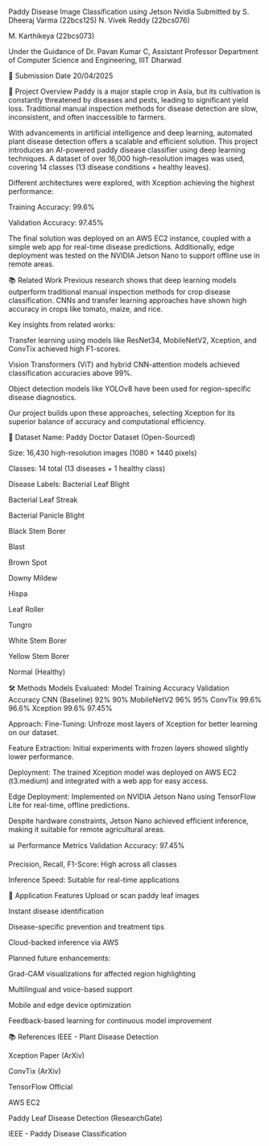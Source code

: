 Paddy Disease Image Classification using Jetson Nvidia
Submitted by
S. Dheeraj Varma (22bcs125)
N. Vivek Reddy (22bcs076)

M. Karthikeya (22bcs073)

Under the Guidance of
Dr. Pavan Kumar C, Assistant Professor
Department of Computer Science and Engineering, IIIT Dharwad

📅 Submission Date
20/04/2025

📖 Project Overview
Paddy is a major staple crop in Asia, but its cultivation is constantly threatened by diseases and pests, leading to significant yield loss. Traditional manual inspection methods for disease detection are slow, inconsistent, and often inaccessible to farmers.

With advancements in artificial intelligence and deep learning, automated plant disease detection offers a scalable and efficient solution. This project introduces an AI-powered paddy disease classifier using deep learning techniques. A dataset of over 16,000 high-resolution images was used, covering 14 classes (13 disease conditions + healthy leaves).

Different architectures were explored, with Xception achieving the highest performance:

Training Accuracy: 99.6%

Validation Accuracy: 97.45%

The final solution was deployed on an AWS EC2 instance, coupled with a simple web app for real-time disease predictions. Additionally, edge deployment was tested on the NVIDIA Jetson Nano to support offline use in remote areas.

📚 Related Work
Previous research shows that deep learning models outperform traditional manual inspection methods for crop disease classification. CNNs and transfer learning approaches have shown high accuracy in crops like tomato, maize, and rice.

Key insights from related works:

Transfer learning using models like ResNet34, MobileNetV2, Xception, and ConvTix achieved high F1-scores.

Vision Transformers (ViT) and hybrid CNN-attention models achieved classification accuracies above 99%.

Object detection models like YOLOv8 have been used for region-specific disease diagnostics.

Our project builds upon these approaches, selecting Xception for its superior balance of accuracy and computational efficiency.

📂 Dataset
Name: Paddy Doctor Dataset (Open-Sourced)

Size: 16,430 high-resolution images (1080 × 1440 pixels)

Classes: 14 total (13 diseases + 1 healthy class)

Disease Labels:
Bacterial Leaf Blight

Bacterial Leaf Streak

Bacterial Panicle Blight

Black Stem Borer

Blast

Brown Spot

Downy Mildew

Hispa

Leaf Roller

Tungro

White Stem Borer

Yellow Stem Borer

Normal (Healthy)

🛠️ Methods
Models Evaluated:
Model	Training Accuracy	Validation Accuracy
CNN (Baseline)	92%	90%
MobileNetV2	96%	95%
ConvTix	99.6%	96.6%
Xception	99.6%	97.45%

Approach:
Fine-Tuning: Unfroze most layers of Xception for better learning on our dataset.

Feature Extraction: Initial experiments with frozen layers showed slightly lower performance.

Deployment: The trained Xception model was deployed on AWS EC2 (t3.medium) and integrated with a web app for easy access.

Edge Deployment:
Implemented on NVIDIA Jetson Nano using TensorFlow Lite for real-time, offline predictions.

Despite hardware constraints, Jetson Nano achieved efficient inference, making it suitable for remote agricultural areas.

📊 Performance Metrics
Validation Accuracy: 97.45%

Precision, Recall, F1-Score: High across all classes

Inference Speed: Suitable for real-time applications

📱 Application Features
Upload or scan paddy leaf images

Instant disease identification

Disease-specific prevention and treatment tips

Cloud-backed inference via AWS

Planned future enhancements:

Grad-CAM visualizations for affected region highlighting

Multilingual and voice-based support

Mobile and edge device optimization

Feedback-based learning for continuous model improvement

📚 References
IEEE - Plant Disease Detection

Xception Paper (ArXiv)

ConvTix (ArXiv)

TensorFlow Official

AWS EC2

Paddy Leaf Disease Detection (ResearchGate)

IEEE - Paddy Disease Classification

